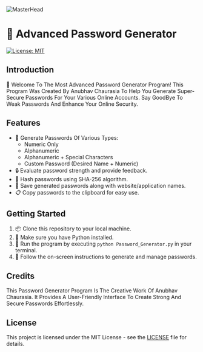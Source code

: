 ![MasterHead](https://encrypted-tbn0.gstatic.com/images?q=tbn:ANd9GcSENV7SKfLri8rIlCapN5rGDYkRAzPd8-Im-g&usqp=CAU)
# 🌟 Advanced Password Generator

[![License: MIT](https://img.shields.io/badge/License-MIT-green.svg)](https://opensource.org/licenses/MIT)

## Introduction

🔐 Welcome To The Most Advanced Password Generator Program! This Program Was Created By Anubhav Chaurasia To Help You Generate Super-Secure Passwords For Your Various Online Accounts. Say GoodBye To Weak Passwords And Enhance Your Online Security.

## Features

- 🚀 Generate Passwords Of Various Types:
  - Numeric Only
  - Alphanumeric
  - Alphanumeric + Special Characters
  - Custom Password (Desired Name + Numeric)
- 🔒 Evaluate password strength and provide feedback.
- 🔑 Hash passwords using SHA-256 algorithm.
- 📝 Save generated passwords along with website/application names.
- 📋 Copy passwords to the clipboard for easy use.

## Getting Started

1. 📦 Clone this repository to your local machine.
2. 🐍 Make sure you have Python installed.
3. 🚀 Run the program by executing `python Password_Generator.py` in your terminal.
4. 📄 Follow the on-screen instructions to generate and manage passwords.

## Credits

This Password Generator Program Is The Creative Work Of Anubhav Chaurasia. It Provides A User-Friendly Interface To Create Strong And Secure Passwords Effortlessly.

## License

This project is licensed under the MIT License - see the [LICENSE](LICENSE) file for details.
